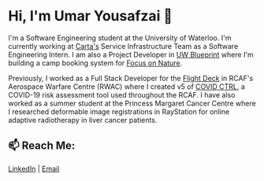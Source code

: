 # Hi, I'm Umar Yousafzai 👋

I'm a Software Engineering student at the University of Waterloo. I'm currently working at [Carta's](https://carta.com/) Service Infrastructure Team as a Software Engineering Intern. I am also a Project Developer in [UW Blueprint](https://uwblueprint.org/) where I'm building a camp booking system for [Focus on Nature](https://github.com/carta/carta-grpc-python/blob/master/carta/grpc/interceptor/server/logging.py#L81). 

Previously, I worked as a Full Stack Developer for the [Flight Deck](https://www.theflightdeck.ca/) in RCAF's Aerospace Warfare Centre (RWAC) where I created v5 of [COVID CTRL](http://covid.theflightdeck.ca/), a COVID-19 risk assessment tool used throughout the RCAF. I have also worked as a summer student at the Princess Margaret Cancer Centre where I researched deformable image registrations in RayStation for online adaptive radiotherapy in liver cancer patients. 



## 📫 Reach Me: 

[LinkedIn](https://www.linkedin.com/in/umar-yousafzai/ "LinkedIn") | [Email](mailto:uyousafz@uwaterloo.ca)

<!--
**uyousafzai54/uyousafzai54** is a ✨ _special_ ✨ repository because its `README.md` (this file) appears on your GitHub profile.

Here are some ideas to get you started:

- 🔭 I’m currently working on ...
- 🌱 I’m currently learning ...
- 👯 I’m looking to collaborate on ...
- 🤔 I’m looking for help with ...
- 💬 Ask me about ...
- 📫 How to reach me: ...
- 😄 Pronouns: ...
- ⚡ Fun fact: ...
-->
